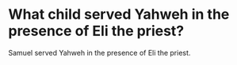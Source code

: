 # What child served Yahweh in the presence of Eli the priest?

Samuel served Yahweh in the presence of Eli the priest.
